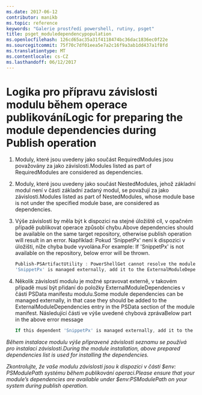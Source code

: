 ```yaml
---
ms.date: 2017-06-12
contributor: manikb
ms.topic: reference
keywords: "Galerie prostředí powershell, rutiny, psget"
title: psget_moduledependencypopulation
ms.openlocfilehash: 126cd65ac35a31f4118474bc36dac1836ec0f22e
ms.sourcegitcommit: 75f70c7df01eea5e7a2c16f9a3ab1dd437a1f8fd
ms.translationtype: MT
ms.contentlocale: cs-CZ
ms.lasthandoff: 06/12/2017
---
```

# <a name="logic-for-preparing-the-module-dependencies-during-publish-operation"></a><span data-ttu-id="51b68-103">Logika pro přípravu závislosti modulu během operace publikování</span><span class="sxs-lookup"><span data-stu-id="51b68-103">Logic for preparing the module dependencies during Publish operation</span></span>
1.  <span data-ttu-id="51b68-104">Moduly, které jsou uvedeny jako součást RequiredModules jsou považovány za jako závislosti.</span><span class="sxs-lookup"><span data-stu-id="51b68-104">Modules listed as part of RequiredModules are considered as dependencies.</span></span>
2.  <span data-ttu-id="51b68-105">Moduly, které jsou uvedeny jako součást NestedModules, jehož základní modul není v části základní zadaný modul, se považují za jako závislosti.</span><span class="sxs-lookup"><span data-stu-id="51b68-105">Modules listed as part of NestedModules, whose module base is not under the specified module base, are considered as dependencies.</span></span>

3.  <span data-ttu-id="51b68-106">Výše závislosti by měla být k dispozici na stejné úložiště cíl, v opačném případě publikovat operace způsobí chybu.</span><span class="sxs-lookup"><span data-stu-id="51b68-106">Above dependencies should be available on the same target repository, otherwise publish operation will result in an error.</span></span>
    <span data-ttu-id="51b68-107">Například: Pokud 'SnippetPx' není k dispozici v úložišti, níže chyba bude vyvolána.</span><span class="sxs-lookup"><span data-stu-id="51b68-107">For example: If 'SnippetPx' is not available on the repository, below error will be thrown.</span></span>
    ```powershell
    Publish-PSArtifactUtility : PowerShellGet cannot resolve the module dependency 'SnippetPx' of the module 'TypePx' on the repository 'LocalRepo'. Verify that the dependent module 'SnippetPx' is available in the repository 'LocalRepo'. If this dependent
    'SnippetPx' is managed externally, add it to the ExternalModuleDependencies entry in the PSData section of the module manifest.
    ```
4.  <span data-ttu-id="51b68-108">Několik závislostí modulu je možné spravovat externě, v takovém případě musí být přidaní do položky ExternalModuleDependencies v části PSData manifestu modulu.</span><span class="sxs-lookup"><span data-stu-id="51b68-108">Some module dependencies can be managed externally, in that case they should be added to the ExternalModuleDependencies entry in the PSData section of the module manifest.</span></span>
    <span data-ttu-id="51b68-109">Následující části ve výše uvedené chybová zpráva</span><span class="sxs-lookup"><span data-stu-id="51b68-109">Below part in the above error message</span></span>
    ```powershell
    If this dependent 'SnippetPx' is managed externally, add it to the ExternalModuleDependencies entry in the PSData section of the module manifest.
    ```

<span data-ttu-id="51b68-110">*Během instalace modulu výše připravené závislosti seznamu se používá pro instalaci závislosti.*</span><span class="sxs-lookup"><span data-stu-id="51b68-110">*During the module installation, above prepared dependencies list is used for installing the dependencies.*</span></span>

<span data-ttu-id="51b68-111">*Zkontrolujte, že vaše modulu závislosti jsou k dispozici v části $env: PSModulePath systému během publikování operaci.*</span><span class="sxs-lookup"><span data-stu-id="51b68-111">*Please ensure that your module’s dependencies are available under $env:PSModulePath on your system during publish operation.*</span></span>

